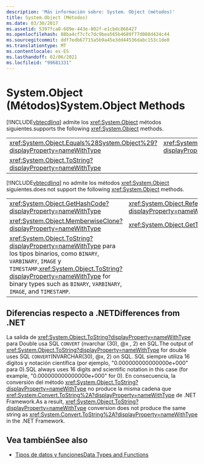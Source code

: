 ```yaml
---
description: 'Más información sobre: System. Object (métodos)'
title: System.Object (Métodos)
ms.date: 03/30/2017
ms.assetid: 5397fca0-689e-443e-802f-e1cbdc866427
ms.openlocfilehash: 88ba4cf7cfc7dc9bea565b4689f77d088d424c44
ms.sourcegitcommit: ddf7edb67715a5b9a45e3dd44536dabc153c1de0
ms.translationtype: MT
ms.contentlocale: es-ES
ms.lasthandoff: 02/06/2021
ms.locfileid: "99681331"
---
```

# <a name="systemobject-methods"></a><span data-ttu-id="79f33-103">System.Object (Métodos)</span><span class="sxs-lookup"><span data-stu-id="79f33-103">System.Object Methods</span></span>

[!INCLUDE[vbtecdlinq](../../../../../../includes/vbtecdlinq-md.md)] <span data-ttu-id="79f33-104">admite los <xref:System.Object> métodos siguientes.</span><span class="sxs-lookup"><span data-stu-id="79f33-104">supports the following <xref:System.Object> methods.</span></span>  
  
|||  
|-|-|  
|<xref:System.Object.Equals%28System.Object%29?displayProperty=nameWithType>|<xref:System.Object.Equals%28System.Object%2CSystem.Object%29?displayProperty=nameWithType>|  
|<xref:System.Object.ToString?displayProperty=nameWithType>||  
  
 [!INCLUDE[vbtecdlinq](../../../../../../includes/vbtecdlinq-md.md)] <span data-ttu-id="79f33-105">no admite los métodos <xref:System.Object> siguientes.</span><span class="sxs-lookup"><span data-stu-id="79f33-105">does not support the following <xref:System.Object> methods.</span></span>  
  
|||  
|-|-|  
|<xref:System.Object.GetHashCode?displayProperty=nameWithType>|<xref:System.Object.ReferenceEquals%28System.Object%2CSystem.Object%29?displayProperty=nameWithType>|  
|<xref:System.Object.MemberwiseClone?displayProperty=nameWithType>|<xref:System.Object.GetType?displayProperty=nameWithType>|  
|<span data-ttu-id="79f33-106"><xref:System.Object.ToString?displayProperty=nameWithType> para los tipos binarios, como `BINARY`, `VARBINARY`, `IMAGE` y `TIMESTAMP`.</span><span class="sxs-lookup"><span data-stu-id="79f33-106"><xref:System.Object.ToString?displayProperty=nameWithType> for binary types such as `BINARY`, `VARBINARY`, `IMAGE`, and `TIMESTAMP`.</span></span>||  
  
## <a name="differences-from-net"></a><span data-ttu-id="79f33-107">Diferencias respecto a .NET</span><span class="sxs-lookup"><span data-stu-id="79f33-107">Differences from .NET</span></span>  

 <span data-ttu-id="79f33-108">La salida de <xref:System.Object.ToString?displayProperty=nameWithType> para Double usa SQL `CONVERT` (nvarchar (30), @x , 2) en SQL.</span><span class="sxs-lookup"><span data-stu-id="79f33-108">The output of <xref:System.Object.ToString?displayProperty=nameWithType> for double uses SQL `CONVERT`(NVARCHAR(30), @x, 2) on SQL.</span></span> <span data-ttu-id="79f33-109">SQL siempre utiliza 16 dígitos y notación científica (por ejemplo, "0.000000000000000e+000" para 0).</span><span class="sxs-lookup"><span data-stu-id="79f33-109">SQL always uses 16 digits and scientific notation in this case (for example, "0.000000000000000e+000" for 0).</span></span> <span data-ttu-id="79f33-110">En consecuencia, la conversión del método <xref:System.Object.ToString?displayProperty=nameWithType> no produce la misma cadena que <xref:System.Convert.ToString%2A?displayProperty=nameWithType> de .NET Framework.</span><span class="sxs-lookup"><span data-stu-id="79f33-110">As a result, <xref:System.Object.ToString?displayProperty=nameWithType> conversion does not produce the same string as <xref:System.Convert.ToString%2A?displayProperty=nameWithType> in the .NET Framework.</span></span>  
  
## <a name="see-also"></a><span data-ttu-id="79f33-111">Vea también</span><span class="sxs-lookup"><span data-stu-id="79f33-111">See also</span></span>

- [<span data-ttu-id="79f33-112">Tipos de datos y funciones</span><span class="sxs-lookup"><span data-stu-id="79f33-112">Data Types and Functions</span></span>](data-types-and-functions.md)
